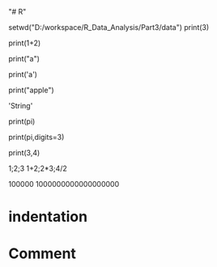 "# R" 

setwd("D:/workspace/R_Data_Analysis/Part3/data")
print(3)

print(1+2)

print("a")

print('a')

print("apple")

'String'

print(pi)

print(pi,digits=3)

print(3,4)


1;2;3
1+2;2*3;4/2

100000
1000000000000000000
# indentation
# Comment 





